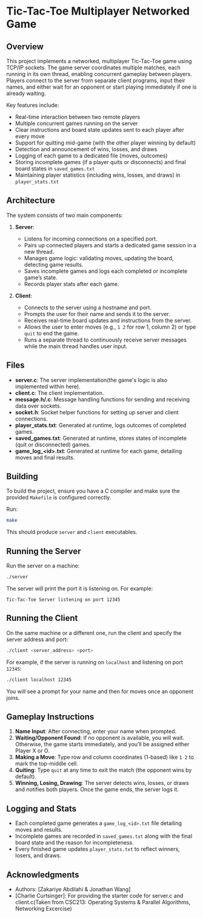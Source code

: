 # Tic-Tac-Toe Multiplayer Networked Game

## Overview
This project implements a networked, multiplayer Tic-Tac-Toe game using TCP/IP sockets. The game server coordinates multiple matches, each running in its own thread, enabling concurrent gameplay between players. Players connect to the server from separate client programs, input their names, and either wait for an opponent or start playing immediately if one is already waiting.

Key features include:  
- Real-time interaction between two remote players  
- Multiple concurrent games running on the server  
- Clear instructions and board state updates sent to each player after every move  
- Support for quitting mid-game (with the other player winning by default)  
- Detection and announcement of wins, losses, and draws  
- Logging of each game to a dedicated file (moves, outcomes)  
- Storing incomplete games (if a player quits or disconnects) and final board states in `saved_games.txt`  
- Maintaining player statistics (including wins, losses, and draws) in `player_stats.txt`

## Architecture
The system consists of two main components:

1. **Server**:
   - Listens for incoming connections on a specified port.
   - Pairs up connected players and starts a dedicated game session in a new thread.
   - Manages game logic: validating moves, updating the board, detecting game results.
   - Saves incomplete games and logs each completed or incomplete game’s state.
   - Records player stats after each game.

2. **Client**:
   - Connects to the server using a hostname and port.
   - Prompts the user for their name and sends it to the server.
   - Receives real-time board updates and instructions from the server.
   - Allows the user to enter moves (e.g., `1 2` for row 1, column 2) or type `quit` to end the game.
   - Runs a separate thread to continuously receive server messages while the main thread handles user input.

## Files
- **server.c**: The server implementation(the game's logic is also implemented within here).
- **client.c**: The client implementation.
- **message.h/.c**: Message handling functions for sending and receiving data over sockets.
- **socket.h**: Socket helper functions for setting up server and client connections.
- **player_stats.txt**: Generated at runtime, logs outcomes of completed games.
- **saved_games.txt**: Generated at runtime, stores states of incomplete (quit or disconnected) games.
- **game_log_\<id\>.txt**: Generated at runtime for each game, detailing moves and final results.

## Building
To build the project, ensure you have a C compiler and make sure the provided `Makefile` is configured correctly.

Run:
```bash
make
```

This should produce `server` and `client` executables.

## Running the Server
Run the server on a machine:
```bash
./server
```
The server will print the port it is listening on. For example:
```
Tic-Tac-Toe Server listening on port 12345
```

## Running the Client
On the same machine or a different one, run the client and specify the server address and port:
```bash
./client <server_address> <port>
```
For example, if the server is running on `localhost` and listening on port `12345`:
```bash
./client localhost 12345
```

You will see a prompt for your name and then for moves once an opponent joins.

## Gameplay Instructions
1. **Name Input**: After connecting, enter your name when prompted.
2. **Waiting/Opponent Found**: If no opponent is available, you will wait. Otherwise, the game starts immediately, and you’ll be assigned either Player X or O.
3. **Making a Move**: Type row and column coordinates (1-based) like `1 2` to mark the top-middle cell.  
4. **Quiting**: Type `quit` at any time to exit the match (the opponent wins by default).
5. **Winning, Losing, Drawing**: The server detects wins, losses, or draws and notifies both players. Once the game ends, the server logs it.

## Logging and Stats
- Each completed game generates a `game_log_<id>.txt` file detailing moves and results.
- Incomplete games are recorded in `saved_games.txt` along with the final board state and the reason for incompleteness.
- Every finished game updates `player_stats.txt` to reflect winners, losers, and draws.

## Acknowledgments
- Authors: [Zakariye Abdilahi & Jonathan Wang]
- [Charlie Curtsinger]: For providing the starter code for server.c and client.c(Taken from CSC213: Operating Systems & Parallel Algorithms, Networking Excercise)
